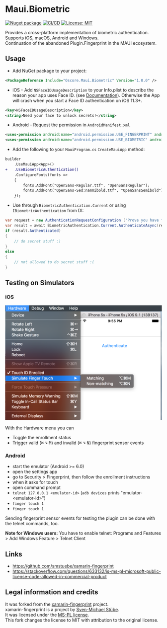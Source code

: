 # Maui.Biometric

[![Nuget package](https://img.shields.io/nuget/vpre/Oscore.Maui.Biometric)](https://www.nuget.org/packages/Oscore.Maui.Biometric/)
[![CI/CD](https://github.com/oscoreio/Maui.Biometric/actions/workflows/dotnet.yml/badge.svg?branch=main)](https://github.com/oscoreio/Maui.Biometric/actions/workflows/dotnet.yml)
[![License: MIT](https://img.shields.io/github/license/oscoreio/Maui.Biometric)](https://github.com/oscoreio/Maui.Biometric/blob/main/LICENSE)

Provides a cross-platform implementation of biometric authentication.  
Supports iOS, macOS, Android and Windows.  
Continuation of the abandoned Plugin.Fingerprint in the MAUI ecosystem.  

## Usage
- Add NuGet package to your project:
```xml
<PackageReference Include="Oscore.Maui.Biometric" Version="1.0.0" />
```

- iOS - Add `NSFaceIDUsageDescription` to your Info.plist to describe the reason your app uses Face ID. 
(see [Documentation](https://developer.apple.com/library/content/documentation/General/Reference/InfoPlistKeyReference/Articles/CocoaKeys.html#//apple_ref/doc/uid/TP40009251-SW75)). 
Otherwise the App will crash when you start a Face ID authentication on iOS 11.3+.
```xml
<key>NSFaceIDUsageDescription</key>
<string>Need your face to unlock secrets!</string>
```

- Android - Request the permission in `AndroidManifest.xml`
```xml
<uses-permission android:name="android.permission.USE_FINGERPRINT" android:maxSdkVersion="27" />
<uses-permission android:name="android.permission.USE_BIOMETRIC" android:minSdkVersion="28" />
```

- Add the following to your `MauiProgram.cs` `CreateMauiApp` method:
```diff
builder
    .UseMauiApp<App>()
+   .UseBiometricAuthentication()
    .ConfigureFonts(fonts =>
    {
        fonts.AddFont("OpenSans-Regular.ttf", "OpenSansRegular");
        fonts.AddFont("OpenSans-Sed:nammibold.ttf", "OpenSansSemibold");
    });
```

- Use through `BiometricAuthentication.Current` or using `IBiometricAuthentication` from DI:
```csharp
var request = new AuthenticationRequestConfiguration ("Prove you have fingers!", "Because without it you can't have access");
var result = await BiometricAuthentication.Current.AuthenticateAsync(request);
if (result.Authenticated)
{
    // do secret stuff :)
}
else
{
    // not allowed to do secret stuff :(
}
```

## Testing on Simulators

### iOS

![Controlling the sensor on the iOS Simulator](assets/ios_simulator.png "Controlling the sensor on the iOS Simulator")

With the Hardware menu you can

- Toggle the enrollment status
- Trigger valid (<kbd>⌘</kbd> <kbd>⌥</kbd> <kbd>M</kbd>) and invalid (<kbd>⌘</kbd> <kbd>⌥</kbd> <kbd>N</kbd>) fingerprint sensor events

### Android

- start the emulator (Android >= 6.0)
- open the settings app
- go to Security > Fingerprint, then follow the enrollment instructions
- when it asks for touch
- open command prompt
- `telnet 127.0.0.1 <emulator-id>` (`adb devices` prints "emulator-&lt;emulator-id&gt;")
- `finger touch 1`
- `finger touch 1`

Sending fingerprint sensor events for testing the plugin can be done with the telnet commands, too.

**Note for Windows users:**
You have to enable telnet: Programs and Features > Add Windows Feature > Telnet Client

## Links
- https://github.com/smstuebe/xamarin-fingerprint
- https://stackoverflow.com/questions/633132/is-ms-pl-microsoft-public-license-code-allowed-in-commercial-product

## Legal information and credits

It was forked from the [xamarin-fingerprint](https://github.com/smstuebe/xamarin-fingerprint) project.  
xamarin-fingerprint is a project by [Sven-Michael Stübe](https://github.com/smstuebe).  
It was licensed under the [MS-PL license](https://github.com/smstuebe/xamarin-fingerprint/blob/master/LICENSE).  
This fork changes the license to MIT with attribution to the original license.  